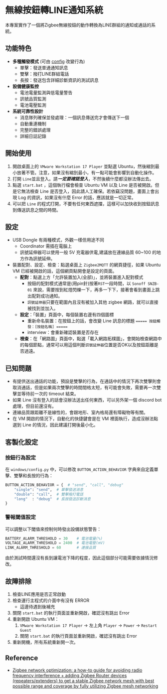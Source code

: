 # 無線按鈕轉LINE通知系統

本專案實作了一個將Zigbee無線按鈕的動作轉換為LINE群組的通知或通話的系統。

## 功能特色

- **多種觸發模式** (可由 [config](windows/config.py) 改變行為)
    - 單擊：發送普通通知訊息
    - 雙擊：撥打LINE群組電話
    - 長按：發送包含詳細診斷資訊的測試訊息
- **設備健康監控**
    - 電池電量監測與低電量警告
    - 訊號品質監測
    - 電池電壓監測
- **系統可靠性設計**
    - 消息隊列確保並發處理：一個訊息傳送完才會傳送下一個
    - 自動重連機制
    - 完整的錯誤處理
    - 詳細日誌記錄


## 開始使用
1. 開啟桌面上的 `VMware Workstation 17 Player` 並點選 Ubuntu，然後縮到最小放著不管。注意，如果沒有縮到最小，有一點可能會影響到自動化操作。
2. 打開 `Line`並且登入。請***一定要確認登入***，不然後續什麼都沒辦法傳出去。
3. 點選 `start.bat` ，這個執行檔會檢查 Ubuntu VM 以及 Line 是否被開啟。但是它無法檢查 Line 是否登入，因此請人工確保。若依竊沒問題，畫面上會出現 Log 的資訊，如果沒有什麼 Error 的話，應該就是一切正常。
4. 可以把 `Line` 的程式打開，不要有任何東西遮擋，這樣可以加快收到按鈕訊息到傳送訊息之間的時間。

## 設定
- USB Dongle 有兩種模式，外觀一樣但用途不同
    - Coordinator 需插在電腦上
    - 訊號延伸器可以使用一般 5V 充電器供電,建議放在連線品質 60~100 的地方作為訊號延伸。
- 裝置配對、設定、檢查：點選桌面上 `Zigbee2MQTT` 的網頁捷徑，如果 Ubuntu VM 已經被開啟的話，這個網頁點開會是設定的頁面。
    - **配對**：點選上方「允許裝置加入(全部)」，並將裝置進入配對模式
        - 按鈕的配對模式通常是(用pin針)按著`RST`一段時間，以 `Sonoff SNZB-01` 來說，需要按到紅燈閃爍一下，再多一下下，接著會看到畫面上跳出配對成功通知。
        - `訊號延伸器`只要在範圍內且沒有被加入其他 zigbee 網路，就可以直接被找到並加入。
    - **設定**：「裝置」頁面中，每個裝置右邊有四個圖標
        - 重新命名裝置：在按鈕上的話，會改變 Line 訊息的標題 `===== 按鈕觸發：[按鈕名稱] =====`
        - interview：會重新確認裝置是否存在
    - **檢查**：在「網路圖」頁面中，點選「載入網路拓樸圖」，會開始檢查網路中的每個節點，通常可以用這個判斷`訊號延伸器`位置是否OK以及按鈕距離是否過遠。

## 已知問題
- 有提供送出通話的功能，預設是雙擊的行為，在通話中的情況下再次雙擊則會取消通話，但是如果兩次雙擊的時間間格太短，有可能會失敗，需要再一次雙擊並等待前一次的 timeout 結束。
- 如果 Line 沒有登入的話會沒辦法送出任何東西，可以另外架一個 discord bot 處理，但目前還沒有。
- 連線品質跟距離不是線性的，會跟地形、室內格局還有障礙物等有關。
- 在 VM 開啟的情況下，自動化的快捷鍵會是在 VM 裡面執行，造成沒辦法點選到 Line 的情況，因此建議打開後最小化。

## 客製化設定

### 按鈕行為設定

在 `windows/config.py` 中，可以修改 `BUTTON_ACTION_BEHAVIOR` 字典來自定義單擊、雙擊和長按的行為：

```python
BUTTON_ACTION_BEHAVIOR = {  # "send", "call", "debug"
    "single": "send",  # 單擊發送消息
    "double": "call",  # 雙擊撥打電話
    "long"  : "debug"  # 長按發送診斷消息
}
```

### 警報閾值設定

可以調整以下閾值來控制何時發出設備狀態警告：

```python
BATTERY_ALARM_THRESHOLD = 30    # 電池電量(%)
VOLTAGE_ALARM_THRESHOLD = 2400  # 電池電壓(mV)
LINK_ALARM_THRESHOLD = 60       # 連接品質
```

由於測試時間還沒有長到讓電池下降的程度，因此這個部分可能需要依據情況修改。

## 故障排除

1. 檢查LINE應用是否正常啟動
2. 檢查運行主程式的介面中有沒有 ERROR
    - 這邊待遇到後補充
3. 關閉 `start.bat` 的執行頁面並重新開啟，確認沒有跳出 Error
4. 重新開啟 Ubuntu VM：
    1. `VMware Workstation 17 Player` -> 左上角 `Player` -> `Power` -> `Restart Guest`
    2. 關閉 `start.bat` 的執行頁面並重新開啟，確認沒有跳出 Error
5. 重新開機，所有系統重新開一次。

## Reference
- [Zigbee network optimization: a how-to guide for avoiding radio frequency interference + adding Zigbee Router devices (repeaters/extenders) to get a stable Zigbee network mesh with best possible range and coverage by fully utilizing Zigbee mesh networking](https://community.home-assistant.io/t/zigbee-network-optimization-a-how-to-guide-for-avoiding-radio-frequency-interference-adding-zigbee-router-devices-repeaters-extenders-to-get-a-stable-zigbee-network-mesh-with-best-possible-range-and-coverage-by-fully-utilizing-zigbee-mesh-networking/515752)